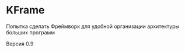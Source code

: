 # KFrame

Попытка сделать Фреймворк для удобной организации архитектуры больших программ  



Версия 0.9
